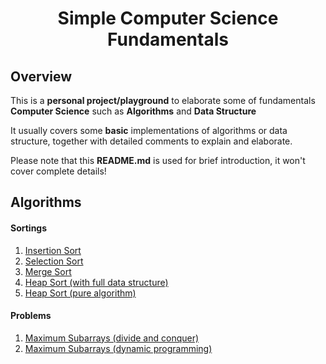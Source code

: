 <h1 align="center">Simple Computer Science Fundamentals</h1>

<h2>Overview</h2>
<p>
    This is a <strong>personal project/playground</strong> to elaborate some of 
    fundamentals <strong>Computer Science</strong> such as <strong>Algorithms</strong>
    and <strong>Data Structure</strong>
</p>
<p>
    It usually covers some <strong>basic</strong> implementations of algorithms or data
    structure, together with detailed comments to explain and elaborate.
</p>
<p>
    Please note that this <strong>README.md</strong> is used for brief introduction, it
    won't cover complete details!
</p>

<h2>Algorithms</h2>
<h4>Sortings</h4>
<ol>
    <li><a href='src/sortings/insertion-sort.ts'>Insertion Sort</a></li>
    <li><a href='src/sortings/selection-sort.ts'>Selection Sort</a></li>
    <li><a href='src/sortings/merge-sort.ts'>Merge Sort</a></li>
    <li><a href='src/sortings/heap-sort/heap-sort.ts'>Heap Sort (with full data structure)</a></li>
    <li><a href='src/sortings/heap-sort/index.ts'>Heap Sort (pure algorithm)</a></li>
</ol>

<h4>Problems</h4>
<ol>
    <li><a href='src/problems/maximum-subarray/divide-and-conquer.ts'>Maximum Subarrays (divide and conquer)</a></li>
    <li><a href='src/problems/maximum-subarray/dynamic-programming.ts'>Maximum Subarrays (dynamic programming)</a></li>
</ol>

